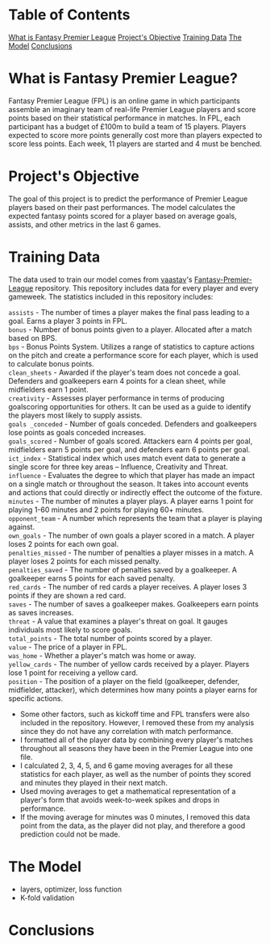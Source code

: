 # Table of Contents
[What is Fantasy Premier League](https://github.com/kevinhoxha/FPL-Machine-Learning#what-is-fantasy-premier-league)
[Project's Objective](https://github.com/kevinhoxha/FPL-Machine-Learning#projects-objective)
[Training Data](https://github.com/kevinhoxha/FPL-Machine-Learning#training-data)
[The Model](https://github.com/kevinhoxha/FPL-Machine-Learning#the-model)
[Conclusions](https://github.com/kevinhoxha/FPL-Machine-Learning#conclusions)
# What is Fantasy Premier League?
Fantasy Premier League (FPL) is an online game in which participants assemble an imaginary team of real-life Premier League players and score points based on their statistical performance in matches. In FPL, each participant has a budget of £100m to build a team of 15 players. Players expected to score more points generally cost more than players expected to score less points. Each week, 11 players are started and 4 must be benched.
# Project's Objective
The goal of this project is to predict the performance of Premier League players based on their past performances. The model calculates the expected fantasy points scored for a player based on average goals, assists, and other metrics in the last 6 games.
# Training Data
The data used to train our model comes from [vaastav](https://github.com/vaastav)'s [Fantasy-Premier-League](https://github.com/vaastav/Fantasy-Premier-League) repository. This repository includes data for every player and every gameweek. The statistics included in this repository includes:

```assists``` - The number of times a player makes the final pass leading to a goal. Earns a player 3 points in FPL.  
```bonus``` - Number of bonus points given to a player. Allocated after a match based on BPS.  
```bps``` - Bonus Points System. Utilizes a range of statistics to capture actions on the pitch and create a performance score for each player, which is used to calculate bonus points.  
```clean_sheets``` - Awarded if the player's team does not concede a goal. Defenders and goalkeepers earn 4 points for a clean sheet, while midfielders earn 1 point.  
```creativity``` - Assesses player performance in terms of producing goalscoring opportunities for others. It can be used as a guide to identify the players most likely to supply assists.  
```goals _conceded``` - Number of goals conceded. Defenders and goalkeepers lose points as goals conceded increases.  
```goals_scored``` - Number of goals scored. Attackers earn 4 points per goal, midfielders earn 5 points per goal, and defenders earn 6 points per goal.  
```ict_index``` - Statistical index which uses match event data to generate a single score for three key areas – Influence, Creativity and Threat.  
```influence``` - Evaluates the degree to which that player has made an impact on a single match or throughout the season. It takes into account events and actions that could directly or indirectly effect the outcome of the fixture.  
```minutes``` - The number of minutes a player plays. A player earns 1 point for playing 1-60 minutes and 2 points for playing 60+ minutes.  
```opponent_team``` - A number which represents the team that a player is playing against.  
```own_goals``` - The number of own goals a player scored in a match. A player loses 2 points for each own goal.  
```penalties_missed``` - The number of penalties a player misses in a match. A player loses 2 points for each missed penalty.  
```penalties_saved``` - The number of penalties saved by a goalkeeper. A goalkeeper earns 5 points for each saved penalty.   
```red_cards``` - The number of red cards a player receives. A player loses 3 points if they are shown a red card.  
```saves``` - The number of saves a goalkeeper makes. Goalkeepers earn points as saves increases.  
```threat``` - A value that examines a player's threat on goal. It gauges individuals most likely to score goals.  
```total_points``` - The total number of points scored by a player.  
```value``` - The price of a player in FPL.  
```was_home``` - Whether a player's match was home or away.  
```yellow_cards``` - The number of yellow cards received by a player. Players lose 1 point for receiving a yellow card.  
```position``` - The position of a player on the field (goalkeeper, defender, midfielder, attacker), which determines how many points a player earns for specific actions.

- Some other factors, such as kickoff time and FPL transfers were also included in the repository. However, I removed these from my analysis since they do not have any correlation with match performance.
- I formatted all of the player data by combining every player's matches throughout all seasons they have been in the Premier League into one file. 
- I calculated 2, 3, 4, 5, and 6 game moving averages for all these statistics for each player, as well as the number of points they scored and minutes they played in their next match.
- Used moving averages to get a mathematical representation of a player's form that avoids week-to-week spikes and drops in performance.
- If the moving average for minutes was 0 minutes, I removed this data point from the data, as the player did not play, and therefore a good prediction could not be made.

# The Model
- layers, optimizer, loss function
- K-fold validation
# Conclusions